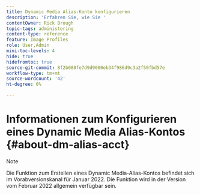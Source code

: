 ```yaml
---
title: Dynamic Media Alias-Konto konfigurieren
description: 'Erfahren Sie, wie Sie '
contentOwner: Rick Brough
topic-tags: administering
content-type: reference
feature: Image Profiles
role: User,Admin
mini-toc-levels: 4
hide: true
hidefromtoc: true
source-git-commit: 8f2b080fe7d9d9000eb34f986d9c3a2f50fbd57e
workflow-type: tm+mt
source-wordcount: '42'
ht-degree: 0%

---
```


# Informationen zum Konfigurieren eines Dynamic Media Alias-Kontos {#about-dm-alias-acct}

>[!NOTE]
>
>Die Funktion zum Erstellen eines Dynamic Media-Alias-Kontos befindet sich im Vorabversionskanal für Januar 2022. Die Funktion wird in der Version vom Februar 2022 allgemein verfügbar sein.